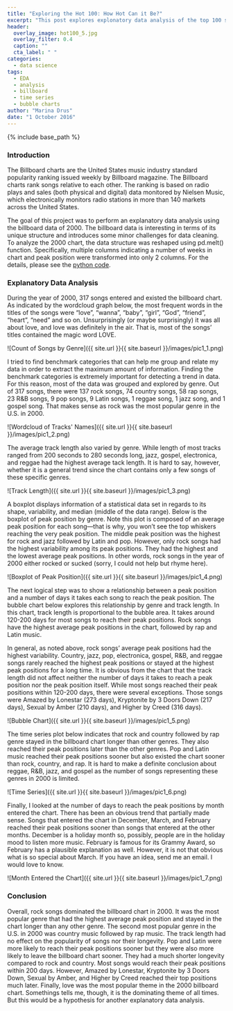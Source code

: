 ```yaml
---
title: "Exploring the Hot 100: How Hot Can it Be?"
excerpt: "This post explores explonatory data analysis of the top 100 songs for the year 2000"
header:
  overlay_image: hot100_5.jpg
  overlay_filter: 0.4
  caption: ""
  cta_label: " "
categories:
  - data science
tags:
  - EDA
  - analysis
  - billboard
  - time series
  - bubble charts
author: "Marina Drus"
date: "1 October 2016"
---
```


{% include base_path %}

### Introduction

The Billboard charts are the United States music industry standard popularity ranking issued weekly by Billboard magazine.  The Billboard charts rank songs relative to each other. The ranking is based on radio plays and sales (both physical and digital) data monitored by Nielsen Music, which electronically monitors radio stations in more than 140 markets across the United States. 

The goal of this project was to perform an explanatory data analysis using the billboard data of 2000. The billboard data is interesting in terms of its unique structure and introduces some minor challenges for data cleaning. To analyze the 2000 chart, the data structure was reshaped using pd.melt() function. Specifically, multiple columns indicating a number of weeks in chart and peak position were transformed into only 2 columns. For the details, please see the [python code](https://github.com/dmarinav/My_Projects/blob/master/Billboard100.ipynb).


### Explanatory Data Analysis 

During the year of 2000, 317 songs entered and existed the billboard chart. As indicated by the wordcloud graph below, the most frequent words in the titles of the songs were “love”, “wanna”, “baby”, “girl”, “God”, “friend”, “heart”, “need” and so on. Unsurprisingly (or maybe surprisingly) it was all about love, and love was definitely in the air. That is, most of the songs’ titles contained the magic word LOVE.


![Count of Songs by Genre]({{ site.url }}{{ site.baseurl }}/images/pic1_1.png) 


I tried to find benchmark categories that can help me group and relate my data in order to extract the maximum amount of information. Finding the benchmark categories is extremely important for detecting a trend in data. For this reason, most of the data was grouped and explored by genre. Out of 317 songs, there were 137 rock songs, 74 country songs, 58 rap songs, 23 R&B songs, 9 pop songs, 9 Latin songs, 1 reggae song, 1 jazz song, and 1 gospel song. That makes sense as rock was the most popular genre in the U.S. in 2000. 


![Wordcloud of Tracks' Names]({{ site.url }}{{ site.baseurl }}/images/pic1_2.png) 


The average track length also varied by genre. While length of most tracks ranged from 200 seconds to 280 seconds long, jazz, gospel, electronica, and reggae had the highest average tack length. It is hard to say, however, whether it is a general trend since the chart contains only a few songs of these specific genres. 


![Track Length]({{ site.url }}{{ site.baseurl }}/images/pic1_3.png)


A boxplot displays information of a statistical data set in regards to its shape, variability, and median (middle of the data range). Below is the boxplot of peak position by genre. Note this plot is composed of an average peak position for each song—that is why, you won’t see the top whiskers reaching the very peak position. The middle peak position was the highest for rock and jazz followed by Latin and pop. However, only rock songs had the highest variability among its peak positions. They had the highest and the lowest average peak positions. In other words, rock songs in the year of 2000 either rocked or sucked (sorry, I could not help but rhyme here). 


![Boxplot of Peak Position]({{ site.url }}{{ site.baseurl }}/images/pic1_4.png)


The next logical step was to show a relationship between a peak position and a number of days it takes each song to reach the peak position. The bubble chart below explores this relationship by genre and track length. In this chart, track length is proportional to the bubble area. It takes around 120-200 days for most songs to reach their peak positions. Rock songs have the highest average peak positions in the chart, followed by rap and Latin music. 

In general, as noted above, rock songs’ average peak positions had the highest variability. Country, jazz, pop, electronica, gospel, R&B, and reggae songs rarely reached the highest peak positions or stayed at the highest peak positions for a long time. It is obvious from the chart that the track length did not affect neither the number of days it takes to reach a peak position nor the peak position itself. While most songs reached their peak positions within 120-200 days, there were several exceptions. Those songs were Amazed by Lonestar (273 days), Kryptonite by 3 Doors Down (217 days), Sexual by Amber (210 days), and Higher by Creed (316 days).


![Bubble Chart]({{ site.url }}{{ site.baseurl }}/images/pic1_5.png)


The time series plot below indicates that rock and country followed by rap genre stayed in the billboard chart longer than other genres. They also reached their peak positions later than the other genres. Pop and Latin music reached their peak positions sooner but also existed the chart sooner than rock, country, and rap. It is hard to make a definite conclusion about reggae, R&B, jazz, and gospel as the number of songs representing these genres in 2000 is limited. 


![Time Series]({{ site.url }}{{ site.baseurl }}/images/pic1_6.png)


Finally, I looked at the number of days to reach the peak positions by month entered the chart. There has been an obvious trend that partially made sense. Songs that entered the chart in December, March, and February reached their peak positions sooner than songs that entered at the other months. December is a holiday month so, possibly, people are in the holiday mood to listen more music. February is famous for its Grammy Award, so February has a plausible explanation as well. However, it is not that obvious what is so special about March. If you have an idea, send me an email. I would love to know. 


![Month Entered the Chart]({{ site.url }}{{ site.baseurl }}/images/pic1_7.png)


### Conclusion

Overall, rock songs dominated the billboard chart in 2000. It was the most popular genre that had the highest average peak position and stayed in the chart longer than any other genre. The second most popular genre in the U.S. in 2000 was country music followed by rap music. The track length had no effect on the popularity of songs nor their longevity. Pop and Latin were more likely to reach their peak positions sooner but they were also more likely to leave the billboard chart sooner. They had a much shorter longevity compared to rock and country. Most songs would reach their peak positions within 200 days. However, Amazed by Lonestar, Kryptonite by 3 Doors Down, Sexual by Amber, and Higher by Creed reached their top positions much later. Finally, love was the most popular theme in the 2000 billboard chart. Somethings tells me, though, it is the dominating theme of all times. But this would be a hypothesis for another explanatory data analysis.












